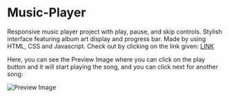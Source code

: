 # Music-Player
Responsive music player project with play, pause, and skip controls. Stylish interface featuring album art display and progress bar. Made by using HTML, CSS and Javascript.
Check out by clicking on the link given: [LINK](https://sahilll94.github.io/Music-Player/)

Here, you can see the Preview Image where you can click on the play button and it will start playing the song, and you can click next for another song:

![Preview Image](images/Previewimageupdated.png)

